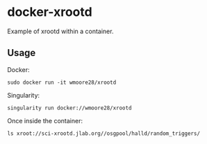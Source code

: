 # docker-xrootd

Example of xrootd within a container.

## Usage

Docker:
```
sudo docker run -it wmoore28/xrootd
```

Singularity:
```
singularity run docker://wmoore28/xrootd
```

Once inside the container:
```
ls xroot://sci-xrootd.jlab.org//osgpool/halld/random_triggers/
```


